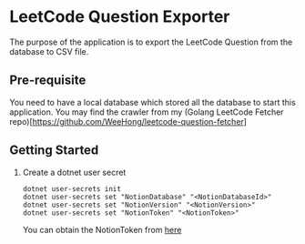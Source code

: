 # LeetCode Question Exporter
The purpose of the application is to export the LeetCode Question from the database to CSV file.

## Pre-requisite
You need to have a local database which stored all the database to start this application.
You may find the crawler from my (Golang LeetCode Fetcher repo)[https://github.com/WeeHong/leetcode-question-fetcher]

## Getting Started
1. Create a dotnet user secret
    ```
    dotnet user-secrets init
    dotnet user-secrets set "NotionDatabase" "<NotionDatabaseId>"
    dotnet user-secrets set "NotionVersion" "<NotionVersion>"
    dotnet user-secrets set "NotionToken" "<NotionToken>"
    ```
    You can obtain the NotionToken from [here](https://www.notion.so/my-integrations)
